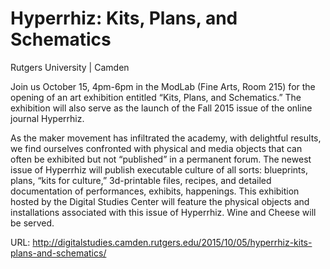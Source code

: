 # Hyperrhiz: Kits, Plans, and Schematics
Rutgers University | Camden 

Join us October 15, 4pm-6pm in the ModLab (Fine Arts, Room 215) for the opening of an art exhibition entitled “Kits, Plans, and Schematics.” The exhibition will also serve as the launch of the Fall 2015 issue of the online journal Hyperrhiz.

As the maker movement has infiltrated the academy, with delightful results, we find ourselves confronted with physical and media objects that can often be exhibited but not “published” in a permanent forum. The newest issue of Hyperrhiz will publish executable culture of all sorts: blueprints, plans, “kits for culture,” 3d-printable files, recipes, and detailed documentation of performances, exhibits, happenings. This exhibition hosted by the Digital Studies Center will feature the physical objects and installations associated with this issue of Hyperrhiz. Wine and Cheese will be served.

URL: http://digitalstudies.camden.rutgers.edu/2015/10/05/hyperrhiz-kits-plans-and-schematics/